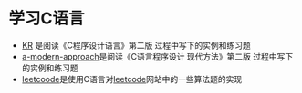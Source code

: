 # 学习C语言

- [KR](./KR/) 是阅读《C程序设计语言》第二版 过程中写下的实例和练习题
- [a-modern-approach](./a-modern-approach/)是阅读《C语言程序设计 现代方法》第二版 过程中写下的实例和练习题
- [leetcoode](./leetcode/)是使用C语言对[leetcode](https://leetcode-cn.com)网站中的一些算法题的实现
